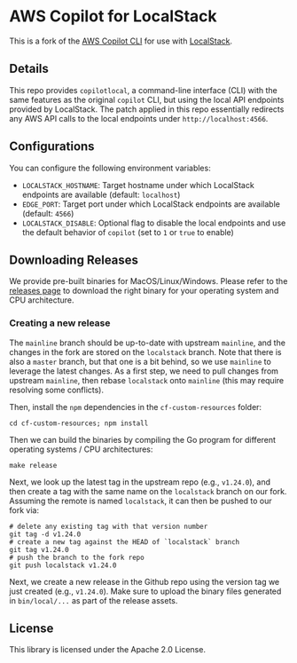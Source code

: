 # AWS Copilot for LocalStack

This is a fork of the [AWS Copilot CLI](https://github.com/aws/copilot-cli) for use with [LocalStack](https://localstack.cloud).

## Details

This repo provides `copilotlocal`, a command-line interface (CLI) with the same features as the original `copilot` CLI, but using the local API endpoints provided by LocalStack. The patch applied in this repo essentially redirects any AWS API calls to the local endpoints under `http://localhost:4566`.

## Configurations

You can configure the following environment variables:
* `LOCALSTACK_HOSTNAME`: Target hostname under which LocalStack endpoints are available (default: `localhost`)
* `EDGE_PORT`: Target port under which LocalStack endpoints are available (default: `4566`)
* `LOCALSTACK_DISABLE`: Optional flag to disable the local endpoints and use the default behavior of `copilot` (set to `1` or `true` to enable)

## Downloading Releases

We provide pre-built binaries for MacOS/Linux/Windows. Please refer to the [releases page](./releases) to download the right binary for your operating system and CPU architecture.

### Creating a new release

The `mainline` branch should be up-to-date with upstream `mainline`, and the changes in the fork are stored on the `localstack` branch. Note that there is also a `master` branch, but that one is a bit behind, so we use `mainline` to leverage the latest changes. As a first step, we need to pull changes from upstream `mainline`, then rebase `localstack` onto `mainline` (this may require resolving some conflicts).

Then, install the `npm` dependencies in the `cf-custom-resources` folder:
```
cd cf-custom-resources; npm install
```

Then we can build the binaries by compiling the Go program for different operating systems / CPU architectures:
```
make release
```

Next, we look up the latest tag in the upstream repo (e.g., `v1.24.0`), and then create a tag with the same name on the `localstack` branch on our fork. Assuming the remote is named `localstack`, it can then be pushed to our fork via:
```
# delete any existing tag with that version number
git tag -d v1.24.0
# create a new tag against the HEAD of `localstack` branch
git tag v1.24.0
# push the branch to the fork repo
git push localstack v1.24.0
```

Next, we create a new release in the Github repo using the version tag we just created (e.g., `v1.24.0`). Make sure to upload the binary files generated in `bin/local/...` as part of the release assets.

## License

This library is licensed under the Apache 2.0 License.
